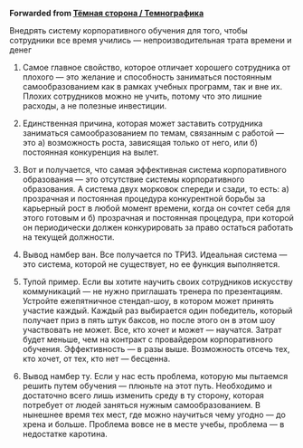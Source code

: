 **Forwarded from [Тёмная сторона / Темнографика](https://t.me/temno/1497)**

Внедрять систему корпоративного обучения для того, чтобы сотрудники все время учились — непроизводительная трата времени и денег

1. Самое главное свойство, которое отличает хорошего сотрудника от плохого — это желание и способность заниматься постоянным самообразованием как в рамках учебных программ, так и вне их. Плохих сотрудников можно не учить, потому что это лишние расходы, а не полезные инвестиции.

2. Единственная причина, которая может заставить сотрудника заниматься самообразованием по темам, связанным с работой — это а) возможность роста, зависящая только от него, или б) постоянная конкуренция на вылет.

3. Вот и получается, что самая эффективная система корпоративного образования — это отсутствие системы корпоративного образования. А система двух морковок спереди и сзади, то есть: а) прозрачная и постоянная процедура конкурентной борьбы за карьерный рост в любой момент времени, когда он сочтет себя для этого готовым и б) прозрачная и постоянная процедура, при которой он периодически должен конкурировать за право остаться работать на текущей должности.

4. Вывод намбер ван. Все получается по ТРИЗ. Идеальная система — это система, которой не существует, но ее функция выполняется.

5. Тупой пример. Если вы хотите научить своих сотрудников искусству коммуникаций — не нужно приглашать тренера по презентациям. Устройте ежепятничное стендап-шоу, в котором может принять участие каждый. Каждый раз выбирается один победитель, который получает приз в пять штук баксов, но после этого он в этом шоу участвовать не может. Все, кто хочет и может — научатся. Затрат будет меньше, чем на контракт с провайдером корпоративного обучения. Эффективность — в разы выше. Возможность отсечь тех, кто хочет, от тех, кто нет — бесценна.

6. Вывод намбер ту. Если у нас есть проблема, которую мы пытаемся решить путем обучения — плюньте на этот путь. Необходимо и достаточно всего лишь изменить среду в ту сторону, которая потребует от людей заняться нужным самообразованием. В нынешнее время тех мест, где можно научиться  чему угодно — до хрена и больше. Проблема вовсе не в месте учебы, проблема — в недостатке каротина.